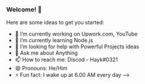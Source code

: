 ### Welcome! 👋


Here are some ideas to get you started:

- 🔭 I’m currently working on Upwork.com, YouTube
- 🌱 I’m currently learning Node.js
- 🤔 I’m looking for help with Powerful Projects ideas
- 💬 Ask me about Anything
- 📫 How to reach me: Discod - Hayk#0321
- 😄 Pronouns: He/Him
- ⚡ Fun fact: I wake up at 6.00 AM every day 
-->
